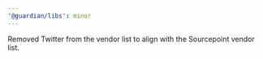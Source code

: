 ```yaml
---
'@guardian/libs': minor
---
```


Removed Twitter from the vendor list to align with the Sourcepoint vendor list.
